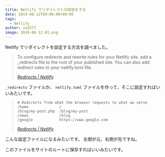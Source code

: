```yaml
---
title: Netlify でリダイレクトの設定をする
date: 2019-08-12T09:00:00+09:00
tags:
  - Netlify
author: va2577
image: 2019-08-12-01.png
---
```


Netlify でリダイレクトを設定する方法を調べました。

<!--more-->

> To configure redirects and rewrite rules for your Netlify site, add a _redirects file to the root of your published site. You can also add redirect rules to your netlify.toml file.
>
> <cite>[Redirects | Netlify](https://www.netlify.com/docs/redirects/)</cite>

`_redirects` ファイルか、 `netlify.toml` ファイルを作って、そこに設定すればいいみたいです。

>     # Redirects from what the browser requests to what we serve
>     /home              /
>     /blog/my-post.php  /blog/my-post
>     /news              /blog
>     /google            https://www.google.com
>
> <cite>[Redirects | Netlify](https://www.netlify.com/docs/redirects/)</cite>

こんな設定ファイルになるみたいです。
左側が元、右側が先ですね。

このファイルをサイトのルートに保存すればいいみたいです。
